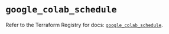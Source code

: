 # `google_colab_schedule`

Refer to the Terraform Registry for docs: [`google_colab_schedule`](https://registry.terraform.io/providers/hashicorp/google-beta/6.42.0/docs/resources/google_colab_schedule).
